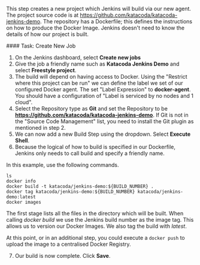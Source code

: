 This step creates a new project which Jenkins will build via our new agent. The project source code is at https://github.com/katacoda/katacoda-jenkins-demo. The repository has a Dockerfile; this defines the instructions on how to produce the Docker Image. Jenkins doesn't need to know the details of how our project is built.

#### Task: Create New Job

1. On the Jenkins dashboard, select **Create new jobs**
2. Give the job a friendly name such as **Katacoda Jenkins Demo** and select **Freestyle project**.
3. The build will depend on having access to Docker. Using the "Restrict where this project can be run" we can define the label we set of our configured Docker agent. The set "Label Expression" to **docker-agent**. You should have a configuration of "Label is serviced by no nodes and 1 cloud".
4. Select the Repository type as **Git** and set the Repository to be **https://github.com/katacoda/katacoda-jenkins-demo**. If Git is not in the "Source Code Management" list, you need to install the Git plugin as mentioned in step 2.
5. We can now add a new Build Step using the dropdown. Select **Execute Shell**.
6. Because the logical of how to build is specified in our Dockerfile, Jenkins only needs to call build and specify a friendly name.

In this example, use the following commands.

```
ls
docker info
docker build -t katacoda/jenkins-demo:${BUILD_NUMBER} .
docker tag katacoda/jenkins-demo:${BUILD_NUMBER} katacoda/jenkins-demo:latest
docker images
```

The first stage lists all the files in the directory which will be built. When calling _docker build_ we use the Jenkins build number as the image tag. This allows us to version our Docker Images. We also tag the build with _latest_.

At this point, or in an additional step, you could execute a `docker push` to upload the image to a centralised Docker Registry.

7. Our build is now complete. Click **Save**.
